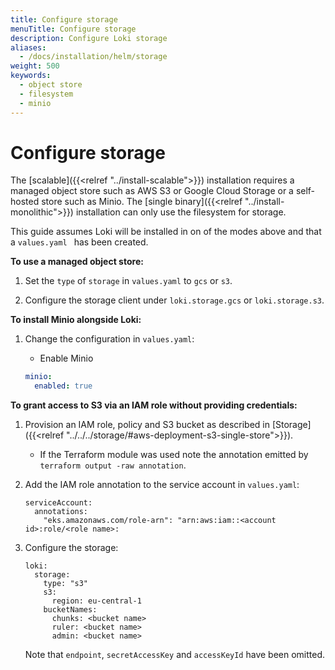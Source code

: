 ```yaml
---
title: Configure storage
menuTitle: Configure storage 
description: Configure Loki storage
aliases:
  - /docs/installation/helm/storage
weight: 500
keywords:
  - object store
  - filesystem
  - minio
---
```


# Configure storage

The [scalable]({{<relref "../install-scalable">}}) installation requires a managed object store such as AWS S3 or Google Cloud Storage or a self-hosted store such as Minio. The [single binary]({{<relref "../install-monolithic">}}) installation can only use the filesystem for storage.

This guide assumes Loki will be installed in on of the modes above and that a `values.yaml ` has been created.

**To use a managed object store:**

1. Set the `type` of `storage` in `values.yaml` to `gcs` or `s3`.

2. Configure the storage client under `loki.storage.gcs` or `loki.storage.s3`.


**To install Minio alongside Loki:**

1. Change the configuration in `values.yaml`:

    - Enable Minio

    ```yaml
    minio:
      enabled: true
    ```

**To grant access to S3 via an IAM role without providing credentials:**

1. Provision an IAM role, policy and S3 bucket as described in [Storage]({{<relref "../../../storage/#aws-deployment-s3-single-store">}}).
   - If the Terraform module was used note the annotation emitted by `terraform output -raw annotation`.

2. Add the IAM role annotation to the service account in `values.yaml`:

   ```
   serviceAccount:
     annotations:
       "eks.amazonaws.com/role-arn": "arn:aws:iam::<account id>:role/<role name>:
   ```

3. Configure the storage:

   ```
   loki:
     storage:
       type: "s3"
       s3:
         region: eu-central-1
       bucketNames:
         chunks: <bucket name>
         ruler: <bucket name>
         admin: <bucket name>
   ```

   Note that `endpoint`, `secretAccessKey` and `accessKeyId` have been omitted.
